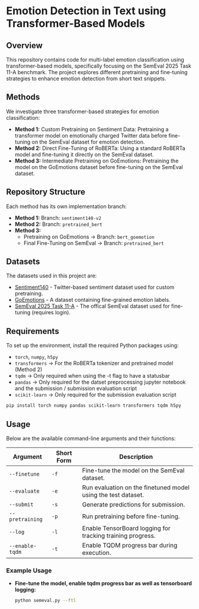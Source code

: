 # Emotion Detection in Text using Transformer-Based Models

## Overview

This repository contains code for multi-label emotion classification using transformer-based models, specifically focusing on the SemEval 2025 Task 11-A benchmark. 
The project explores different pretraining and fine-tuning strategies to enhance emotion detection from short text snippets.

## Methods

We investigate three transformer-based strategies for emotion classification:
* **Method 1:** Custom Pretraining on Sentiment Data: Pretraining a transformer model on emotionally charged Twitter data before fine-tuning on the SemEval dataset for emotion detection.
* **Method 2:** Direct Fine-Tuning of RoBERTa: Using a standard RoBERTa model and fine-tuning it directly on the SemEval dataset.
* **Method 3:** Intermediate Pretraining on GoEmotions: Pretraining the model on the GoEmotions dataset before fine-tuning on the SemEval dataset.


## Repository Structure

Each method has its own implementation branch:

* **Method 1:**  Branch: `sentiment140-v2`
* **Method 2:** Branch: `pretrained_bert`
* **Method 3:** 
  - Pretraining on GoEmotions -> Branch: `bert_goemotion`
  - Final Fine-Tuning on SemEval ->  Branch: `pretrained_bert`

## Datasets

The datasets used in this project are:

- [Sentiment140](https://huggingface.co/datasets/stanfordnlp/sentiment140) - Twitter-based sentiment dataset used for custom pretraining.
- [GoEmotions](https://huggingface.co/datasets/google-research-datasets/go_emotions) - A dataset containing fine-grained emotion labels.
- [SemEval 2025 Task 11-A](https://www.codabench.org/competitions/3863/#/pages-tab) - The offical SemEval dataset used for fine-tuning (requires login).

## Requirements

To set up the environment, install the required Python packages using:
* `torch`, `numpy`, `h5py`
* `transformers` -> For the RoBERTa tokenizer and pretrained model (Method 2)
* `tqdm` -> Only required when using the -t flag to have a statusbar 
* `pandas` -> Only required for the datset preprocessing jupyter notebook and the submission / submission evaluation script
* `scikit-learn` -> Only required for the submission evaluation script
```sh
pip install torch numpy pandas scikit-learn transformers tqdm h5py
```
## Usage

Below are the available command-line arguments and their functions:

| Argument | Short Form | Description |
|----------|-----------|-------------|
| `--finetune` | `-f` | Fine-tune the model on the SemEval dataset. |
| `--evaluate` | `-e` | Run evaluation on the finetuned model using the test dataset. |
| `--submit` | `-s` | Generate predictions for submission. |
| `--pretraining` | `-p` | Run pretraining before fine-tuning. |
| `--log` | `-l` | Enable TensorBoard logging for tracking training progress. |
| `--enable-tqdm` | `-t` | Enable TQDM progress bar during execution. |

### Example Usage
- **Fine-tune the model, enable tqdm progress bar as well as tensorboard logging:**  
  ```sh
  python semeval.py --ftl

